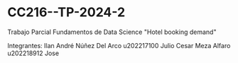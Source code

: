# CC216--TP-2024-2
Trabajo Parcial Fundamentos de Data Science "Hotel booking demand"

Integrantes:
Ilan André Núñez Del Arco u202217100
Julio Cesar Meza Alfaro u202218912
Jose

